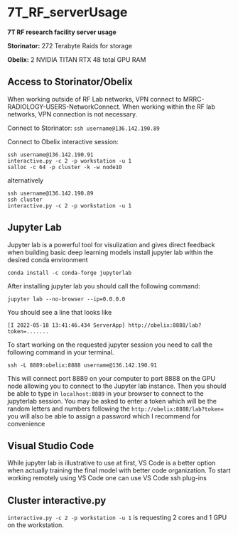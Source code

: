 # 7T_RF_serverUsage
**7T RF research facility server usage**

**Storinator:** 272 Terabyte Raids for storage

**Obelix:** 2 NVIDIA TITAN RTX 48 total GPU RAM

## Access to Storinator/Obelix
When working outside of RF Lab networks, VPN connect to MRRC-RADIOLOGY-USERS-NetworkConnect. 
When working within the RF lab networks, VPN connection is not necessary.

Connect to Storinator: ```ssh username@136.142.190.89```

Connect to Obelix interactive session: 
```
ssh username@136.142.190.91 
interactive.py -c 2 -p workstation -u 1
salloc -c 64 -p cluster -k -w node10
``` 
alternatively
```
ssh username@136.142.190.89 
ssh cluster
interactive.py -c 2 -p workstation -u 1
``` 

## Jupyter Lab
Jupyter lab is a powerful tool for visulization and gives direct feedback when building basic deep learning models
install jupyter lab within the desired conda environment
```
conda install -c conda-forge jupyterlab
```
After installing jupyter lab you should call the following command: 
```
jupyter lab --no-browser --ip=0.0.0.0
```
You should see a line that looks like
```
[I 2022-05-18 13:41:46.434 ServerApp] http://obelix:8888/lab?token=.......
```
To start working on the requested jupyter session you need to call the following command in your terminal. 
```
ssh -L 8889:obelix:8888 username@136.142.190.91
```
This will connect port 8889 on your computer to port 8888 on the GPU node allowing you to connect to the Jupyter lab instance.
Then you should be able to type in ```localhost:8889``` in your browser to connect to the jupyterlab session. 
You may be asked to enter a token which will be the random letters and numbers following the ```http://obelix:8888/lab?token=``` you will also be able to assign a password which I recommend for convenience

## Visual Studio Code
While jupyter lab is illustrative to use at first, VS Code is a better option when actually training the final model with better code organization. 
To start working remotely using VS Code one can use VS Code ssh plug-ins 

## Cluster interactive.py
```interactive.py -c 2 -p workstation -u 1``` is requesting 2 cores and 1 GPU on the workstation.
